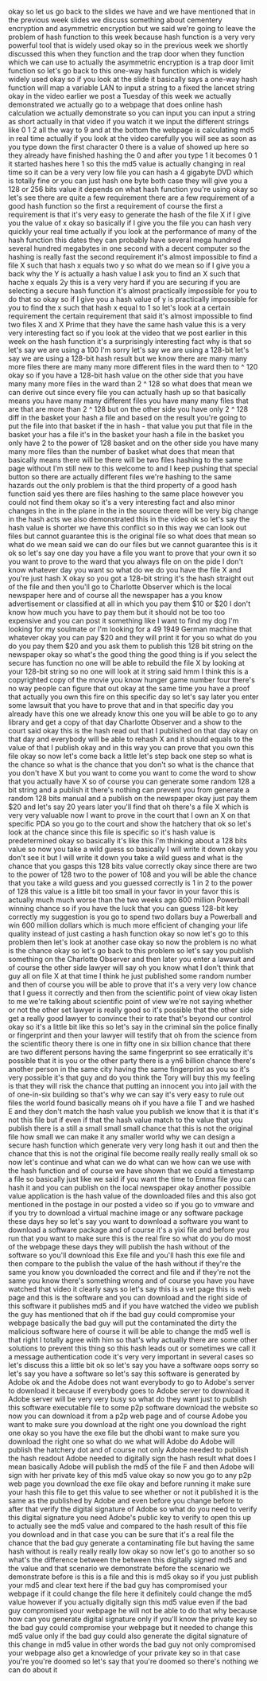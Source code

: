 okay so let us go back to the slides we have and we have mentioned that in the previous week slides we discuss something about cementery encryption and asymmetric encryption but we said we're going to leave the problem of hash function to this week because hash function is a very very powerful tool that is widely used okay so in the previous week we shortly discussed this when they function and the trap door when they function which we can use to actually the asymmetric encryption is a trap door limit function so let's go back to this one-way hash function which is widely widely used okay so if you look at the slide it basically says a one-way hash function will map a variable LAN to input a string to a fixed the lancet string okay in the video earlier we post a Tuesday of this week we actually demonstrated we actually go to a webpage that does online hash calculation we actually demonstrate so you can input you can input a string as short actually in that video if you watch it we input the different strings like 0 1 2 all the way to 9 and at the bottom the webpage is calculating md5 in real time actually if you look at the video carefully you will see as soon as you type down the first character 0 there is a value of showed up here so they already have finished hashing the 0 and after you type 1 it becomes 0 1 it started hashes here 1 so this the md5 value is actually changing in real time so it can be a very very low file you can hash a 4 gigabyte DVD which is totally fine or you can just hash one byte both case they will give you a 128 or 256 bits value it depends on what hash function you're using okay so let's see there are quite a few requirement there are a few requirement of a good hash function so the first a requirement of course the first a requirement is that it's very easy to generate the hash of the file X if I give you the value of x okay so basically if I give you the file you can hash very quickly your real time actually if you look at the performance of many of the hash function this dates they can probably have several mega hundred several hundred megabytes in one second with a decent computer so the hashing is really fast the second requirement it's almost impossible to find a file X such that hash x equals two y so what do we mean so if I give you a back why the Y is actually a hash value I ask you to find an X such that hache x equals 2y this is a very very hard if you are securing if you are selecting a secure hash function it's almost practically impossible for you to do that so okay so if I give you a hash value of y is practically impossible for you to find the x such that hash x equal to 1 so let's look at a certain requirement the certain requirement that said it's almost impossible to find two files X and X Prime that they have the same hash value this is a very very interesting fact so if you look at the video that we post earlier in this week on the hash function it's a surprisingly interesting fact why is that so let's say we are using a 100 I'm sorry let's say we are using a 128-bit let's say we are using a 128-bit hash result but we know there are many many more files there are many many more different files in the ward then to ^ 120 okay so if you have a 128-bit hash value on the other side that you have many many more files in the ward than 2 ^ 128 so what does that mean we can derive out since every file you can actually hash up so that basically means you have many many different files you have many many files that are that are more than 2 ^ 128 but on the other side you have only 2 ^ 128 diff in the basket your hash a file and based on the result you're going to put the file into that basket if the in hash - that value you put that file in the basket your has a file it's in the basket your hash a file in the basket you only have 2 to the power of 128 basket and on the other side you have many many more files than the number of basket what does that mean that basically means there will be there will be two files hashing to the same page without I'm still new to this welcome to and I keep pushing that special button so there are actually different files we're hashing to the same hazards out the only problem is that the third property of a good hash function said yes there are files hashing to the same place however you could not find them okay so it's a very interesting fact and also minor changes in the in the plane in the in the source there will be very big change in the hash acts we also demonstrated this in the video ok so let's say the hash value is shorter we have this conflict so in this way we can look out files but cannot guarantee this is the original file so what does that mean so what do we mean said we can do our files but we cannot guarantee this is it ok so let's say one day you have a file you want to prove that your own it so you want to prove to the ward that you always file on on the pide I don't know whatever day you want so what do we do you have the file X and you're just hash X okay so you got a 128-bit string it's the hash straight out of the file and then you'll go to Charlotte Observer which is the local newspaper here and of course all the newspaper has a you know advertisement or classified at all in which you pay them $10 or $20 I don't know how much you have to pay them but it should not be too too expensive and you can post it something like I want to find my dog I'm looking for my soulmate or I'm looking for a 49 1949 German machine that whatever okay you can pay $20 and they will print it for you so what do you do you pay them $20 and you ask them to publish this 128 bit string on the newspaper okay so what's the good thing the good thing is if you select the secure has function no one will be able to rebuild the file X by looking at your 128-bit string so no one will look at it string said hmm I think this is a copyrighted copy of the movie you know hunger game number four there's no way people can figure that out okay at the same time you have a proof that actually you own this fire on this specific day so let's say later you enter some lawsuit that you have to prove that and in that specific day you already have this one we already know this one you will be able to go to any library and get a copy of that day Charlotte Observer and a show to the court said okay this is the hash read out that I published on that day okay on that day and everybody will be able to rehash X and it should equals to the value of that I publish okay and in this way you can prove that you own this file okay so now let's come back a little let's step back one step so what is the chance so what is the chance that you don't so what is the chance that you don't have X but you want to come you want to come the word to show that you actually have X so of course you can generate some random 128 a bit string and a publish it there's nothing can prevent you from generate a random 128 bits manual and a publish on the newspaper okay just pay them $20 and let's say 20 years later you'll find that oh there's a file X which is very very valuable now I want to prove in the court that I own an X on that specific PDA so you go to the court and show the hatchery that ok so let's look at the chance since this file is specific so it's hash value is predetermined okay so basically it's like this I'm thinking about a 128 bits value so now you take a wild guess so basically I will write it down okay you don't see it but I will write it down you take a wild guess and what is the chance that you gasps this 128 bits value correctly okay since there are two to the power of 128 two to the power of 108 and you will be able the chance that you take a wild guess and you guessed correctly is 1 in 2 to the power of 128 this value is a little bit too small in your favor in your favor this is actually much much worse than the two weeks ago 600 million Powerball winning chance so if you have the luck that you can guess 128-bit key correctly my suggestion is you go to spend two dollars buy a Powerball and win 600 million dollars which is much more efficient of changing your life quality instead of just casting a hash function okay so now let's go to this problem then let's look at another case okay so now the problem is no what is the chance okay so let's go back to this problem so let's say you publish something on the Charlotte Observer and then later you enter a lawsuit and of course the other side lawyer will say oh you know what I don't think that guy all on file X at that time I think he just published some random number and then of course you will be able to prove that it's a very very low chance that I guess it correctly and then from the scientific point of view okay listen to me we're talking about scientific point of view we're not saying whether or not the other set lawyer is really good so it's possible that the other side get a really good lawyer to convince their to rate that's beyond our control okay so it's a little bit like this so let's say in the criminal sin the police finally or fingerprint and then your lawyer will testify that oh from the science from the scientific theory there is one in fifty one in six billion chance that there are two different persons having the same fingerprint so see erratically it's possible that it is you or the other party there is a yn6 billion chance there's another person in the same city having the same fingerprint as you so it's very possible it's that guy and do you think the Tory will buy this my feeling is that they will risk the chance that putting an innocent you into jail with the of one-in-six building so that's why we can say it's very easy to rule out files the world found basically means oh if you have a file T and we hashed E and they don't match the hash value you publish we know that it is that it's not this file but if even if that the hash value match to the value that you publish there is a still a small small small chance that this is not the original file how small we can make it any smaller world why we can design a secure hash function which generate very very long hash it out and then the chance that this is not the original file become really really really small ok so now let's continue and what can we do what can we how can we use with the hash function and of course we have shown that we could a timestamp a file so basically just like we said if you want the time to Emma file you can hash it and you can publish on the local newspaper okay another possible value application is the hash value of the downloaded files and this also got mentioned in the postage in our posted a video so if you go to vmware and if you try to download a virtual machine image or any software package these days hey so let's say you want to download a software you want to download a software package and of course it's a yixi file and before you run that you want to make sure this is the real fire so what do you do most of the webpage these days they will publish the hash without of the software so you'll download this Exe file and you'll hash this exe file and then compare to the publish the value of the hash without if they're the same you know you downloaded the correct and file and if they're not the same you know there's something wrong and of course you have you have watched that video it clearly says so let's say this is a vet page this is web page and this is the software and you can download and the right side of this software it publishes md5 and if you have watched the video we publish the guy has mentioned that oh if the bad guy could compromise your webpage basically the bad guy will put the contaminated the dirty the malicious software here of course it will be able to change the md5 well is that right I totally agree with him so that's why actually there are some other solutions to prevent this thing so this hash leads out or sometimes we call it a message authentication code it's very very important in several cases so let's discuss this a little bit ok so let's say you have a software oops sorry so let's say you have a software so let's say this software is generated by Adobe ok and the Adobe does not want everybody to go to Adobe's server to download it because if everybody goes to Adobe server to download it Adobe server will be very very busy so what do they want just to publish this software executable file to some p2p software download the website so now you can download it from a p2p web page and of course Adobe you want to make sure you download at the right one you download the right one okay so you have the exe file but the dhobi want to make sure you download the right one so what do we what will Adobe do Adobe will publish the hatchery dot and of course not only Adobe needed to publish the hash readout Adobe needed to digitally sign the hash result what does I mean basically Adobe will publish the md5 of the file F and then Adobe will sign with her private key of this md5 value okay so now you go to any p2p web page you download the exe file okay and before running it make sure your hash this file to get this value to see whether or not it published it is the same as the published by Adobe and even before you change before to after that verify the digital signature of Adobe so what do you need to verify this digital signature you need Adobe's public key to verify to open this up to actually see the md5 value and compared to the hash result of this file you download and in that case you can be sure that it's a real file the chance that the bad guy generate a contaminating file but having the same hash without is really really really low okay so now let's go to another so so what's the difference between the between this digitally signed md5 and the value and that scenario we demonstrate before the scenario we demonstrate before is this is a file and this is md5 okay so if you just publish your md5 and clear text here if the bad guy has compromised your webpage if it could change the file here it definitely could change the md5 value however if you actually digitally sign this md5 value even if the bad guy compromised your webpage he will not be able to do that why because how can you generate digital signature only if you'll know the private key so the bad guy could compromise your webpage but it needed to change this md5 value only if the bad guy could also generate the digital signature of this change in md5 value in other words the bad guy not only compromised your webpage also get a knowledge of your private key so in that case you're you're doomed so let's say that you're doomed so there's nothing we can do about it  
